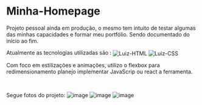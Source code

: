 # Minha-Homepage
Projeto pessoal ainda em produção, o mesmo tem intuito de testar algumas das minhas capacidades e formar meu portfólio. Sendo documentado do início ao fim.

Atualmente as tecnologias utilizadas são :
<img align="center" alt="Luiz-HTML" src="https://img.shields.io/badge/HTML5-E34F26?style=for-the-badge&logo=html5&logoColor=white">
<img align="center" alt="Luiz-CSS" src="https://img.shields.io/badge/CSS3-1572B6?style=for-the-badge&logo=css3&logoColor=white">
<br/>

Com foco em estilizações e animações, utilizo o flexbox para redimensionamento  planejo implementar JavaScrip ou react a ferramenta.

<br/>

Segue fotos do projeto:
![image](https://github.com/LuizDevExe/Minha-Homepage/assets/109562299/4348dfae-4a80-46f9-b6a1-ea34cf271528)
![image](https://github.com/LuizDevExe/Minha-Homepage/assets/109562299/66c9dd9f-2c47-4f1a-b2fa-cc2b498bc88d)
![image](https://github.com/LuizDevExe/Minha-Homepage/assets/109562299/80fe5a2b-8a03-4bed-a17d-7501c8151dca)



  
